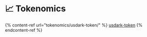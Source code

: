 # 📈 Tokenomics

{% content-ref url="tokenomics/usdark-token/" %}
[usdark-token](tokenomics/usdark-token/)
{% endcontent-ref %}

